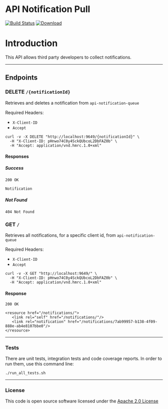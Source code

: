 # API Notification Pull

[![Build Status](https://travis-ci.org/hmrc/api-notification-pull.svg)](https://travis-ci.org/hmrc/api-notification-pull) [ ![Download](https://api.bintray.com/packages/hmrc/releases/api-notification-pull/images/download.svg) ](https://bintray.com/hmrc/releases/api-notification-pull/_latestVersion)

# Introduction
This API allows third party developers to collect notifications.

---

## Endpoints

### DELETE `/{notificationId}`

Retrieves and deletes a notification from `api-notification-queue`

Required Headers:
  - `X-Client-ID`
  - `Accept`

```
curl -v -X DELETE "http://localhost:9649/{notificationId}" \
  -H "X-Client-ID: pHnwo74C0y4SckQUbcoL2DbFAZ0b" \
  -H "Accept: application/vnd.hmrc.1.0+xml"
```

#### Responses

##### Success
```
200 OK

Notification
```

##### Not Found

`404 Not Found`

### GET `/`

Retrieves all notifications, for a specific client id, from `api-notification-queue`

Required Headers:
  - `X-Client-ID`
  - `Accept`

```
curl -v -X GET "http://localhost:9649/" \
  -H "X-Client-ID: pHnwo74C0y4SckQUbcoL2DbFAZ0b" \
  -H "Accept: application/vnd.hmrc.1.0+xml"
```

#### Response
```
200 OK

<resource href="/notifications/">
   <link rel="self" href="/notifications/"/>
   <link rel="notification" href="/notifications/7ab99957-b138-4f09-888e-ab4e8107bbe0"/>
</resource>
```

---

### Tests
There are unit tests, integration tests and code coverage reports.
In order to run them, use this command line:
```
./run_all_tests.sh
```

---

### License

This code is open source software licensed under the [Apache 2.0 License]("http://www.apache.org/licenses/LICENSE-2.0.html")
